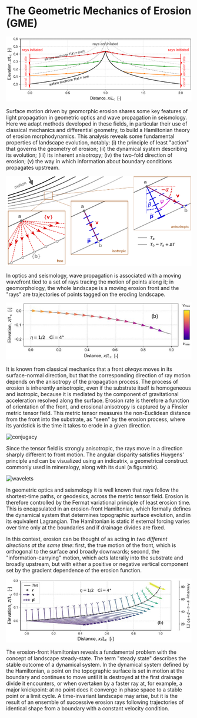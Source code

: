 # The Geometric Mechanics of Erosion (GME)


![tis](Plots/Schematics/sch_tis_cross_section.png)

Surface motion driven by geomorphic erosion shares some key features of light propagation in geometric optics and wave propagation in seismology.  Here we adapt methods developed in these fields, in particular their use of classical mechanics and differential geometry, to build a Hamiltonian theory of erosion morphodynamics. This analysis reveals some fundamental properties of landscape evolution, notably: (i) the principle of least "action" that governs the geometry of erosion; (ii) the dynamical system describing its evolution; (iii) its inherent anisotropy; (iv) the two-fold direction of erosion; (v) the way in which information about boundary conditions propagates upstream.

![tis](Plots/Schematics/sch_point_pairing.png)


In optics and seismology, wave propagation is associated with a moving wavefront tied to a set of rays tracing the motion of points along it; in geomorphology, the whole landscape is a moving erosion front and the "rays" are trajectories of points tagged on the eroding landscape.

<!-- <img src="https://github.com/geomorphysics/GME/blob/main/Plots/OneRaySolutions/oneray_eta0p5_Ci4p0_ray_h_x.png?raw=true" width=130% height=130%> -->

![ray](Plots/OneRaySolutions/oneray_eta0p5_Ci4p0_ray_h_x.jpg)

It is known from classical mechanics that a front *always* moves in its surface-normal direction, but that the corresponding direction of ray motion depends on the anisotropy of the propagation process.
The process of erosion is inherently anisotropic, even if the substrate itself is homogeneous and isotropic, because it is mediated by the component of gravitational acceleration resolved along the surface.
Erosion rate is therefore a function of orientation of the front, and erosional anisotropy is captured by a Finsler metric tensor field. This metric tensor measures the non-Euclidean distance from the front into the substrate, as "seen" by the erosion process, where its yardstick is the time it takes to erode in a given direction.



![conjugacy](Plots/Schematics/tis_tanbeta_rampflat_eta1p0_xiv30_xh0p9_ray_conjugacy.png)

Since the tensor field is strongly anisotropic, the rays move in a direction sharply different to front motion. The angular disparity satisfies Huygens' principle and can be visualized using an indicatrix, a geometrical construct commonly used in mineralogy, along with its dual (a figuratrix).


![wavelets](Plots/Schematics/tis_tanbeta_rampflat_eta1p0_xiv30_xh0p9_huygens_wavelets.png)

In geometric optics and seismology it is well known that rays follow the shortest-time paths, or geodesics, across the metric tensor field. Erosion is therefore controlled by the Fermat variational principle of least erosion time. This is encapsulated in an erosion-front Hamiltonian, which formally defines the dynamical system that determines topographic surface evolution, and in its equivalent Lagrangian. The Hamiltonian is static if external forcing varies over time only at the boundaries and if drainage divides are fixed.


In this context, erosion can be thought of as acting in *two different directions at the same time*: first, the true motion of the front, which is orthogonal to the surface and broadly downwards; second, the "information-carrying" motion, which acts laterally into the substrate and broadly upstream, but with either a positive or negative vertical component set by the gradient dependence of the erosion function.

![anisotropy](Plots/TimeInvariantSolutions/tis_eta0p5_Ci4p0_aniso.jpg)


The erosion-front Hamiltonian reveals a fundamental problem with the concept of landscape steady-state. The term "steady state" describes the stable outcome of a dynamical system. In the dynamical system defined by the Hamiltonian, a point on the topographic surface is set in motion at the boundary and continues to move until it is destroyed at the first drainage divide it encounters, or when overtaken by a faster ray at, for example, a major knickpoint: at no point does it converge in phase space to a stable point or a limit cycle. A time-invariant landscape may arise, but it is the result of an ensemble of successive erosion rays following trajectories of identical shape from a boundary with a constant velocity condition.
